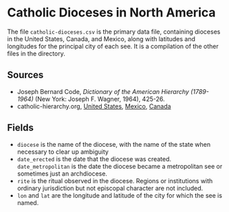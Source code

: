 # Catholic Dioceses in North America

The file `catholic-dioceses.csv` is the primary data file, containing dioceses in the United States, Canada, and Mexico, along with latitudes and longitudes for the principal city of each see. It is a compilation of the other files in the directory.

## Sources

- Joseph Bernard Code, *Dictionary of the American Hierarchy (1789-1964)* (New York: Joseph F. Wagner, 1964), 425-26.
- catholic-hierarchy.org, [United States](http://www.catholic-hierarchy.org/country/dus2.html), [Mexico](http://www.catholic-hierarchy.org/country/dmx.html), [Canada](http://www.catholic-hierarchy.org/country/dca2.html)

## Fields 

- `diocese` is the name of the diocese, with the name of the state when necessary to clear up ambiguity
- `date_erected` is the date that the diocese was created. `date_metropolitan` is the date the diocese became a metropolitan see or sometimes just an archdiocese.
- `rite` is the ritual observed in the diocese. Regions or institutions with ordinary jurisdiction but not episcopal character are not included.
- `lon` and `lat` are the longitude and latitude of the city for which the see is named.
